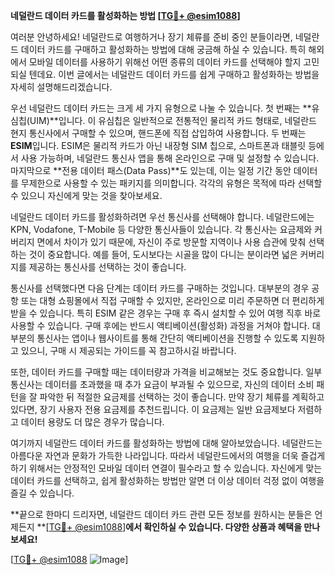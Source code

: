 **네덜란드 데이터 카드를 활성화하는 방법 [[TG💪+ @esim1088](https://t.me/s/esim1088)]**

여러분 안녕하세요! 네덜란드로 여행하거나 장기 체류를 준비 중인 분들이라면, 네덜란드 데이터 카드를 구매하고 활성화하는 방법에 대해 궁금해 하실 수 있습니다. 특히 해외에서 모바일 데이터를 사용하기 위해선 어떤 종류의 데이터 카드를 선택해야 할지 고민되실 텐데요. 이번 글에서는 네덜란드 데이터 카드를 쉽게 구매하고 활성화하는 방법을 자세히 설명해드리겠습니다.

우선 네덜란드 데이터 카드는 크게 세 가지 유형으로 나눌 수 있습니다. 첫 번째는 **유심칩(UIM)**입니다. 이 유심칩은 일반적으로 전통적인 물리적 카드 형태로, 네덜란드 현지 통신사에서 구매할 수 있으며, 핸드폰에 직접 삽입하여 사용합니다. 두 번째는 **ESIM**입니다. ESIM은 물리적 카드가 아닌 내장형 SIM 칩으로, 스마트폰과 태블릿 등에서 사용 가능하며, 네덜란드 통신사 앱을 통해 온라인으로 구매 및 설정할 수 있습니다. 마지막으로 **전용 데이터 패스(Data Pass)**도 있는데, 이는 일정 기간 동안 데이터를 무제한으로 사용할 수 있는 패키지를 의미합니다. 각각의 유형은 목적에 따라 선택할 수 있으니 자신에게 맞는 것을 찾아보세요.

네덜란드 데이터 카드를 활성화하려면 우선 통신사를 선택해야 합니다. 네덜란드에는 KPN, Vodafone, T-Mobile 등 다양한 통신사들이 있습니다. 각 통신사는 요금제와 커버리지 면에서 차이가 있기 때문에, 자신이 주로 방문할 지역이나 사용 습관에 맞춰 선택하는 것이 중요합니다. 예를 들어, 도시보다는 시골을 많이 다니는 분이라면 넓은 커버리지를 제공하는 통신사를 선택하는 것이 좋습니다.

통신사를 선택했다면 다음 단계는 데이터 카드를 구매하는 것입니다. 대부분의 경우 공항 또는 대형 쇼핑몰에서 직접 구매할 수 있지만, 온라인으로 미리 주문하면 더 편리하게 받을 수 있습니다. 특히 ESIM 같은 경우는 구매 후 즉시 설치할 수 있어 여행 직후 바로 사용할 수 있습니다. 구매 후에는 반드시 액티베이션(활성화) 과정을 거쳐야 합니다. 대부분의 통신사는 앱이나 웹사이트를 통해 간단히 액티베이션을 진행할 수 있도록 지원하고 있으니, 구매 시 제공되는 가이드를 꼭 참고하시길 바랍니다.

또한, 데이터 카드를 구매할 때는 데이터량과 가격을 비교해보는 것도 중요합니다. 일부 통신사는 데이터를 초과했을 때 추가 요금이 부과될 수 있으므로, 자신의 데이터 소비 패턴을 잘 파악한 뒤 적절한 요금제를 선택하는 것이 좋습니다. 만약 장기 체류를 계획하고 있다면, 장기 사용자 전용 요금제를 추천드립니다. 이 요금제는 일반 요금제보다 저렴하고 데이터 용량도 더 많은 경우가 많습니다.

여기까지 네덜란드 데이터 카드를 활성화하는 방법에 대해 알아보았습니다. 네덜란드는 아름다운 자연과 문화가 가득한 나라입니다. 따라서 네덜란드에서의 여행을 더욱 즐겁게 하기 위해서는 안정적인 모바일 데이터 연결이 필수라고 할 수 있습니다. 자신에게 맞는 데이터 카드를 선택하고, 쉽게 활성화하는 방법만 알면 더 이상 데이터 걱정 없이 여행을 즐길 수 있습니다.

**끝으로 한마디 드리자면, 네덜란드 데이터 카드 관련 모든 정보를 원하시는 분들은 언제든지 **[[TG💪+ @esim1088](https://t.me/s/esim1088)]**에서 확인하실 수 있습니다. 다양한 상품과 혜택을 만나보세요!**

[[TG💪+ @esim1088](https://t.me/s/esim1088) ![Image](https://i.postimg.cc/Y0z9fWf4/image.png)]